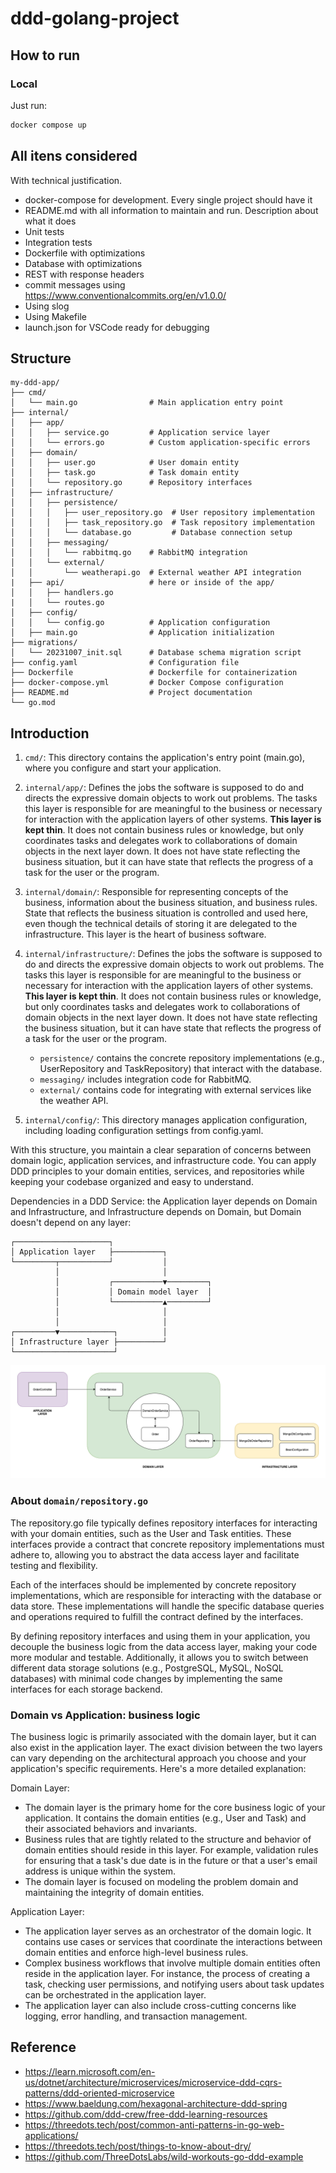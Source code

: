 # ddd-golang-project

## How to run

### Local

Just run:

```sh
docker compose up
```

## All itens considered

With technical justification.

- docker-compose for development. Every single project should have it
- README.md with all information to maintain and run. Description about what it does
- Unit tests
- Integration tests
- Dockerfile with optimizations
- Database with optimizations
- REST with response headers
- commit messages using https://www.conventionalcommits.org/en/v1.0.0/
- Using slog
- Using Makefile
- launch.json for VSCode ready for debugging

## Structure

```
my-ddd-app/
├── cmd/
│   └── main.go                # Main application entry point
├── internal/
│   ├── app/
│   │   ├── service.go         # Application service layer
│   │   └── errors.go          # Custom application-specific errors
│   ├── domain/
│   │   ├── user.go            # User domain entity
│   │   ├── task.go            # Task domain entity
│   │   └── repository.go      # Repository interfaces
│   ├── infrastructure/
│   │   ├── persistence/
│   │   │   ├── user_repository.go  # User repository implementation
│   │   │   ├── task_repository.go  # Task repository implementation
│   │   │   └── database.go         # Database connection setup
│   │   ├── messaging/
│   │   │   └── rabbitmq.go    # RabbitMQ integration
│   │   └── external/
│   │       └── weatherapi.go  # External weather API integration
|   ├── api/                   # here or inside of the app/
│   │   ├── handlers.go              
|   │   └── routes.go                
│   ├── config/
│   │   └── config.go          # Application configuration
│   ├── main.go                # Application initialization
├── migrations/
│   └── 20231007_init.sql      # Database schema migration script
├── config.yaml                # Configuration file
├── Dockerfile                 # Dockerfile for containerization
├── docker-compose.yml         # Docker Compose configuration
├── README.md                  # Project documentation
└── go.mod

```

## Introduction

1. `cmd/`: This directory contains the application's entry point (main.go), where you configure and start your application.

1. `internal/app/`: Defines the jobs the software is supposed to do and directs the expressive domain objects to work out problems. The tasks this layer is responsible for are meaningful to the business or necessary for interaction with the application layers of other systems. **This layer is kept thin**. It does not contain business rules or knowledge, but only coordinates tasks and delegates work to collaborations of domain objects in the next layer down. It does not have state reflecting the business situation, but it can have state that reflects the progress of a task for the user or the program.

1. `internal/domain/`: Responsible for representing concepts of the business, information about the business situation, and business rules. State that reflects the business situation is controlled and used here, even though the technical details of storing it are delegated to the infrastructure. This layer is the heart of business software.

1. `internal/infrastructure/`: Defines the jobs the software is supposed to do and directs the expressive domain objects to work out problems. The tasks this layer is responsible for are meaningful to the business or necessary for interaction with the application layers of other systems. **This layer is kept thin**. It does not contain business rules or knowledge, but only coordinates tasks and delegates work to collaborations of domain objects in the next layer down. It does not have state reflecting the business situation, but it can have state that reflects the progress of a task for the user or the program.
    - `persistence/` contains the concrete repository implementations (e.g., UserRepository and TaskRepository) that interact with the database.
    - `messaging/` includes integration code for RabbitMQ.
    - `external/` contains code for integrating with external services like the weather API.
1. `internal/config/`: This directory manages application configuration, including loading configuration settings from config.yaml.

With this structure, you maintain a clear separation of concerns between domain logic, application services, and infrastructure code. You can apply DDD principles to your domain entities, services, and repositories while keeping your codebase organized and easy to understand.

Dependencies in a DDD Service: the Application layer depends on Domain and Infrastructure, and Infrastructure depends on Domain, but Domain doesn't depend on any layer:

```
┌─────────────────────┐
│ Application layer   ├───────────┐
└─────────┬───────────┘           │
          │                       │
          │           ┌───────────▼─────────┐
          │           │ Domain model layer  │
          │           └───────────▲─────────┘
          │                       │
          │                       │
┌─────────▼────────────┐          │
│ Infrastructure layer ├──────────┘
└──────────────────────┘
```

![Detailed organization](DDD-Layers-implemented.png)

### About `domain/repository.go`

The repository.go file typically defines repository interfaces for interacting with your domain entities, such as the User and Task entities. These interfaces provide a contract that concrete repository implementations must adhere to, allowing you to abstract the data access layer and facilitate testing and flexibility.

Each of the interfaces should be implemented by concrete repository implementations, which are responsible for interacting with the database or data store. These implementations will handle the specific database queries and operations required to fulfill the contract defined by the interfaces.

By defining repository interfaces and using them in your application, you decouple the business logic from the data access layer, making your code more modular and testable. Additionally, it allows you to switch between different data storage solutions (e.g., PostgreSQL, MySQL, NoSQL databases) with minimal code changes by implementing the same interfaces for each storage backend. 

### Domain vs Application: business logic

The business logic is primarily associated with the domain layer, but it can also exist in the application layer. The exact division between the two layers can vary depending on the architectural approach you choose and your application's specific requirements. Here's a more detailed explanation:

Domain Layer:
- The domain layer is the primary home for the core business logic of your application. It contains the domain entities (e.g., User and Task) and their associated behaviors and invariants.
- Business rules that are tightly related to the structure and behavior of domain entities should reside in this layer. For example, validation rules for ensuring that a task's due date is in the future or that a user's email address is unique within the system.
- The domain layer is focused on modeling the problem domain and maintaining the integrity of domain entities.

Application Layer:
- The application layer serves as an orchestrator of the domain logic. It contains use cases or services that coordinate the interactions between domain entities and enforce high-level business rules.
- Complex business workflows that involve multiple domain entities often reside in the application layer. For instance, the process of creating a task, checking user permissions, and notifying users about task updates can be orchestrated in the application layer.
- The application layer can also include cross-cutting concerns like logging, error handling, and transaction management.

## Reference

- https://learn.microsoft.com/en-us/dotnet/architecture/microservices/microservice-ddd-cqrs-patterns/ddd-oriented-microservice
- https://www.baeldung.com/hexagonal-architecture-ddd-spring
- https://github.com/ddd-crew/free-ddd-learning-resources
- https://threedots.tech/post/common-anti-patterns-in-go-web-applications/
- https://threedots.tech/post/things-to-know-about-dry/
- https://github.com/ThreeDotsLabs/wild-workouts-go-ddd-example
